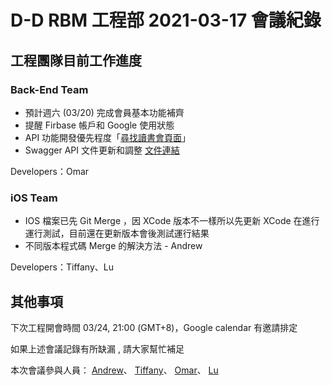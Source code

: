 # D-D RBM 工程部 2021-03-17 會議紀錄

## 工程團隊目前工作進度

### Back-End Team

- 預計週六 (03/20) 完成會員基本功能補齊
- 提醒 Firbase 帳戶和 Google 使用狀態
- API 功能開發優先程度「[尋找讀書會頁面](https://www.figma.com/file/6Q6SD99CvLfy3Hhh5jYBJF/App?node-id=601%3A2277)」
- Swagger API 文件更新和調整 [文件連結](https://us-central1-fir-project-85d2e.cloudfunctions.net/app/api_docs/#/ "Swagger")

Developers：Omar

### iOS Team

- IOS 檔案已先 Git Merge ，因 XCode 版本不一樣所以先更新 XCode 在進行運行測試，目前還在更新版本會後測試運行結果
- 不同版本程式碼 Merge 的解決方法 - Andrew

Developers：Tiffany、Lu

## 其他事項

下次工程開會時間 03/24, 21:00 (GMT+8)，Google calendar 有邀請排定

如果上述會議記錄有所缺漏 , 請大家幫忙補足

本次會議參與人員：
[Andrew](https://github.com/andrew781026)、
[Tiffany](https://github.com/Tiffany0421)、
[Omar](https://github.com/ordinarycas)、
[Lu](https://github.com/h406456)